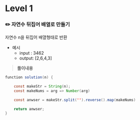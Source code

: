 # Level 1

### ✏️ 자연수 뒤집어 배열로 만들기
자연수 n을 뒤집어 배열형태로 반환


- 예시
  - input : 3462  
  - output: [2,6,4,3]

> **풀이내용**
```java
function solution(n) {
    
    const makeStr = String(n);
    const makeNums = arg => Number(arg)
    
    const anwser = makeStr.split('').reverse().map(makeNums)
    
    return anwser;
}
```
